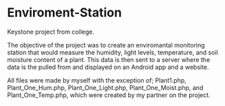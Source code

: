 # Enviroment-Station
Keystone project from college.

The objective of the project was to create an enviromantal monitoring station that would measure the humidity, light levels,
temperature, and soil moisture content of a plant.  This data is then sent to a server where the data is the pulled from and
displayed on an Android app and a website.

All files were made by myself with the exception of; Plant1.php, Plant_One_Hum.php, Plant_One_Light.php, Plant_One_Moist.php,
and Plant_One_Temp.php, which were created by my partner on the project.
